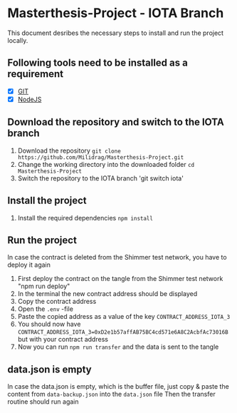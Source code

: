 # Masterthesis-Project - IOTA Branch

This document desribes the necessary steps to install and run the project locally. 

## Following tools need to be installed as a requirement
- [x] [GIT](https://git-scm.com/book/de/v2/Erste-Schritte-Git-installieren)
- [x] [NodeJS](https://nodejs.org/en/download)

## Download the repository and switch to the IOTA branch 
1. Download the repository `git clone https://github.com/Milidrag/Masterthesis-Project.git`
2. Change the working directory into the downloaded folder `cd Masterthesis-Project`
3. Switch the repository to the IOTA branch 'git switch iota'

## Install the project
1. Install the required dependencies `npm install`

## Run the project 
In case the contract is deleted from the Shimmer test network, you have to deploy it again 

1. First deploy the contract on the tangle from the Shimmer test network "npm run deploy"
2. In the terminal the new contract address should be displayed
3. Copy the contract address
4. Open the `.env` -file 
5. Paste the copied address as a value of the key `CONTRACT_ADDRESS_IOTA_3` 
6. You should now have `CONTRACT_ADDRESS_IOTA_3=0xD2e1b57affAB75BC4cd571e6A8C2AcbfAc73016B` but with your contract address 
7. Now you can run `npm run transfer` and the data is sent to the tangle 

## data.json is empty
In case the data.json is empty, which is the buffer file, just copy & paste the content from `data-backup.json` into the `data.json` file
Then the transfer routine should run again
